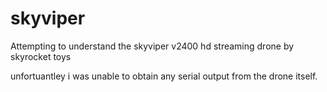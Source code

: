 # skyviper

Attempting to understand the skyviper v2400 hd streaming drone by skyrocket toys


unfortuantley i was unable to obtain any serial output from the drone itself.


